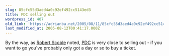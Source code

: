 ```yaml
---
slug: 85cfc55d3aed4a0c92ef492cc5143ed3
title: PDC selling out
wordpress_id: 407
old_link: 'https://adrianba.net/2005/08/11/85cfc55d3aed4a0c92ef492cc5143ed3/'
last_modified_at: 2005-08-12T00:41:17.000Z
---
```


By the way, as
[Robert
Scoble](http://radio.weblogs.com/0001011/2005/08/11.html#a10826) noted, [PDC](http://msdn.com/pdc/) is very
close to selling out - if you want to go you've probably only got a
day or so to buy a ticket.
